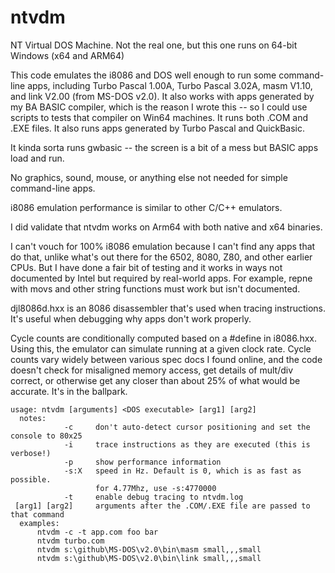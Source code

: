 # ntvdm
NT Virtual DOS Machine. Not the real one, but this one runs on 64-bit Windows (x64 and ARM64)

This code emulates the i8086 and DOS well enough to run some command-line apps, including Turbo Pascal 1.00A,
Turbo Pascal 3.02A, masm V1.10, and link V2.00 (from MS-DOS v2.0). It also works with apps generated
by my BA BASIC compiler, which is the reason I wrote this -- so I could use scripts to tests that compiler
on Win64 machines. It runs both .COM and .EXE files. It also runs apps generated by Turbo Pascal and QuickBasic.

It kinda sorta runs gwbasic -- the screen is a bit of a mess but BASIC apps load and run.

No graphics, sound, mouse, or anything else not needed for simple command-line apps.

i8086 emulation performance is similar to other C/C++ emulators.

I did validate that ntvdm works on Arm64 with both native and x64 binaries.

I can't vouch for 100% i8086 emulation because I can't find any apps that do that, unlike what's out there
for the 6502, 8080, Z80, and other earlier CPUs. But I have done a fair bit of testing and it works in
ways not documented by Intel but required by real-world apps. For example, repne with movs and other string
functions must work but isn't documented.

djl8086d.hxx is an 8086 disassembler that's used when tracing instructions. It's useful when debugging why
apps don't work properly.

Cycle counts are conditionally computed based on a #define in i8086.hxx. Using this, the emulator can
simulate running at a given clock rate. Cycle counts vary widely between various spec docs I found online,
and the code doesn't check for misaligned memory access, get details of mult/div correct, or otherwise
get any closer than about 25% of what would be accurate. It's in the ballpark.

    usage: ntvdm [arguments] <DOS executable> [arg1] [arg2]
      notes:
                -c     don't auto-detect cursor positioning and set the console to 80x25
                -i     trace instructions as they are executed (this is verbose!)
                -p     show performance information
                -s:X   speed in Hz. Default is 0, which is as fast as possible.
                       for 4.77Mhz, use -s:4770000
                -t     enable debug tracing to ntvdm.log
     [arg1] [arg2]     arguments after the .COM/.EXE file are passed to that command
      examples:
          ntvdm -c -t app.com foo bar
          ntvdm turbo.com
          ntvdm s:\github\MS-DOS\v2.0\bin\masm small,,,small
          ntvdm s:\github\MS-DOS\v2.0\bin\link small,,,small
